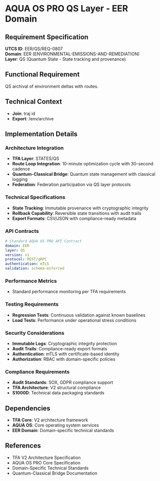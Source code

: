 # AQUA OS PRO QS Layer - EER Domain

## Requirement Specification

**UTCS ID**: EER/QS/REQ-0807  
**Domain**: EER (ENVIRONMENTAL-EMISSIONS-AND-REMEDIATION)  
**Layer**: QS (Quantum State - State tracking and provenance)  

## Functional Requirement

QS archival of environment deltas with routes.

## Technical Context

- **Join**: traj id
- **Export**: /env/archive


## Implementation Details

### Architecture Integration
- **TFA Layer**: STATES/QS
- **Route Loop Integration**: 10-minute optimization cycle with 30-second cadence
- **Quantum-Classical Bridge**: Quantum state management with classical logging
- **Federation**: Federation participation via QS layer protocols

### Technical Specifications

- **State Tracking**: Immutable provenance with cryptographic integrity
- **Rollback Capability**: Reversible state transitions with audit trails
- **Export Formats**: CSV/JSON with compliance-ready metadata

### API Contracts


```yaml
# Standard AQUA OS PRO API Contract
domain: EER
layer: QS
version: v1
protocol: REST/gRPC
authentication: mTLS
validation: schema-enforced
```

### Performance Metrics

- Standard performance monitoring per TFA requirements

### Testing Requirements

- **Regression Tests**: Continuous validation against known baselines
- **Load Tests**: Performance under operational stress conditions

### Security Considerations

- **Immutable Logs**: Cryptographic integrity protection
- **Audit Trails**: Compliance-ready export formats
- **Authentication**: mTLS with certificate-based identity
- **Authorization**: RBAC with domain-specific policies

### Compliance Requirements

- **Audit Standards**: SOX, GDPR compliance support
- **TFA Architecture**: V2 structural compliance
- **S1000D**: Technical data packaging standards

## Dependencies

- **TFA Core**: V2 architecture framework
- **AQUA OS**: Core operating system services
- **EER Domain**: Domain-specific technical standards

## References

- TFA V2 Architecture Specification
- AQUA OS PRO Core Specification
- Domain-Specific Technical Standards
- Quantum-Classical Bridge Documentation
